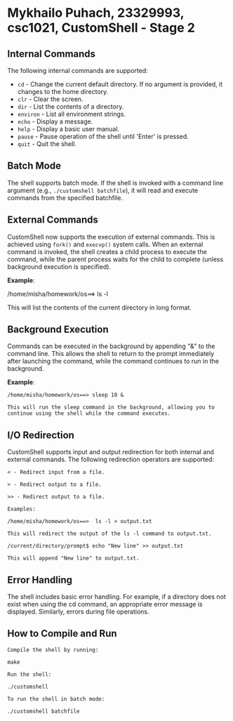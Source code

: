 # Mykhailo Puhach, 23329993, csc1021, CustomShell - Stage 2

## Internal Commands

The following internal commands are supported:

- `cd` - Change the current default directory. If no argument is provided, it changes to the home directory.
- `clr` - Clear the screen.
- `dir` - List the contents of a directory.
- `environ` - List all environment strings.
- `echo` - Display a message.
- `help` - Display a basic user manual.
- `pause` - Pause operation of the shell until 'Enter' is pressed.
- `quit` - Quit the shell.

## Batch Mode

The shell supports batch mode. If the shell is invoked with a command line argument (e.g., `./customshell batchfile`), it will read and execute commands from the specified batchfile.

## External Commands

CustomShell now supports the execution of external commands. This is achieved using `fork()` and `execvp()` system calls. When an external command is invoked, the shell 
creates a child process to execute the command, while the parent process waits for the child to complete (unless background execution is specified).

**Example**:
  
  /home/misha/homework/os==> ls -l

This will list the contents of the current directory in long format.

## Background Execution

Commands can be executed in the background by appending "&" to the command line. This allows the shell to return to the prompt immediately after launching the command, 
while the command continues to run in the background.

**Example**:

    /home/misha/homework/os==> sleep 10 &

    This will run the sleep command in the background, allowing you to continue using the shell while the command executes.

## I/O Redirection

CustomShell supports input and output redirection for both internal and external commands. The following redirection operators are supported:

    < - Redirect input from a file.

    > - Redirect output to a file.

    >> - Redirect output to a file.

    Examples:

    /home/misha/homework/os==>  ls -l > output.txt

    This will redirect the output of the ls -l command to output.txt.

    /current/directory/prompt$ echo "New line" >> output.txt

    This will append "New line" to output.txt.

## Error Handling

The shell includes basic error handling. For example, if a directory does not exist when using the cd command, an appropriate error message is displayed.
Similarly, errors during file operations.

## How to Compile and Run

    Compile the shell by running:

    make

    Run the shell:

    ./customshell

    To run the shell in batch mode:

    ./customshell batchfile
